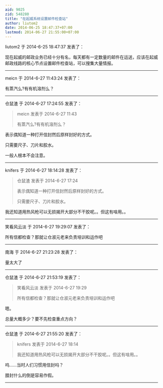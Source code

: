 ```yaml
---
aid: 9025
zid: 548280
title: "在起威系统设置邮件检查站"
author: liutom2
date: 2014-06-25 18:47:37+07:00
lastmod: 2014-06-27 21:55:00+07:00
---
```


liutom2 于 2014-6-25 18:47:37 发表了：

现在起威的邮政业务已经十分有名，每天都有一定数量的邮件在运送，应该在起威邮政线路的核心节点设置邮件检查站，可以搜集大量情报。

---

meicn 于 2014-6-27 11:43:24 发表了：

有蒸汽么?有有机溶剂么？

---

仓鼠渣 于 2014-6-27 17:24:55 发表了：

> meicn 发表于 2014-6-27 11:43
>
> 有蒸汽么?有有机溶剂么？

表示偶知道一种打开信封然后原样封好的方式。

只需要尺子、刀片和胶水。

一般人根本不会注意。

---

knifers 于 2014-6-27 18:14:28 发表了：

> 仓鼠渣 发表于 2014-6-27 17:24
>
> 表示偶知道一种打开信封然后原样封好的方式。
>
> 只需要尺子、刀片和胶水。

我还知道用热风枪可以无损揭开大部分不干胶呢。。但这有啥用。。

---

笑看风云淡 于 2014-6-27 19:29:07 发表了：

所有信都检查？那就让仓淑元老来负责培训和运作吧

---

南海 于 2014-6-27 21:23:28 发表了：

量太大了

---

仓鼠渣 于 2014-6-27 21:53:19 发表了：

> 笑看风云淡 发表于 2014-6-27 19:29
>
> 所有信都检查？那就让仓淑元老来负责培训和运作吧

嗯。

总量大概多少？要不先检查重点方向？

---

仓鼠渣 于 2014-6-27 21:55:20 发表了：

> knifers 发表于 2014-6-27 18:14
>
> 我还知道用热风枪可以无损揭开大部分不干胶呢。。但这有啥用。。

呜……当时人们习惯用信封吗？

腊封什么的倒是容易作假。

---
